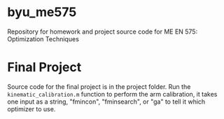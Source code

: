 # byu_me575
Repository for homework and project source code for ME EN 575: Optimization Techniques

# Final Project
Source code for the final project is in the project folder. Run the `kinematic_calibration.m` function to perform the arm calibration, it takes one input as a string, "fmincon", "fminsearch", or "ga" to tell it which optimizer to use.
